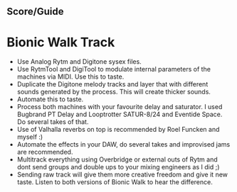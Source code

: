 ## Score/Guide ##

# Bionic Walk Track #

* Use Analog Rytm and Digitone sysex files. 
* Use RytmTool and DigiTool to modulate internal parameters of the machines via MIDI. Use this to taste. 
* Duplicate the Digitone melody tracks and layer that with different sounds generated by the process. This will create thicker sounds. 
* Automate this to taste.
* Process both machines with your favourite delay and saturator. I used Bugbrand PT Delay and Looptrotter SATUR-8/24 and Eventide Space. Do several takes of that. 
* Use of Valhalla reverbs on top is recommended by Roel Funcken and myself :) 
* Automate the effects in your DAW, do several takes and improvised jams are recommended. 
* Multitrack everything using Overbridge or external outs of Rytm and dont send groups and double ups to your mixing engineers as I did ;) 
* Sending raw track will give them more creative freedom and give it new taste. Listen to both versions of Bionic Walk to hear the difference.  
